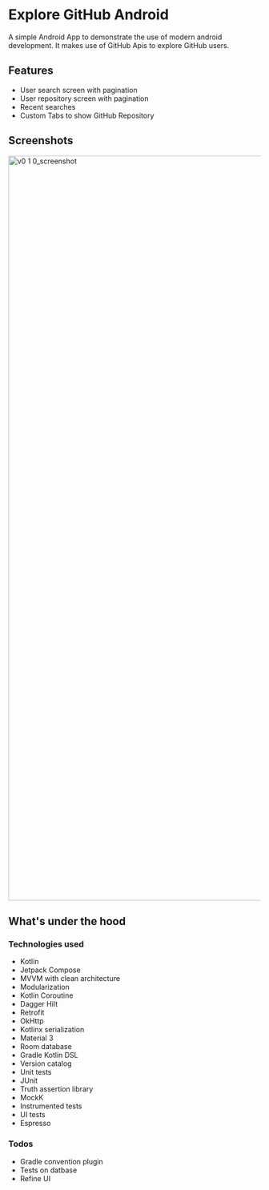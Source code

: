 # Explore GitHub Android
A simple Android App to demonstrate the use of modern android development. It makes use of GitHub Apis to explore GitHub users.

## Features
* User search screen with pagination
* User repository screen with pagination
* Recent searches
* Custom Tabs to show GitHub Repository

## Screenshots
<img width="1488" alt="v0 1 0_screenshot" src="https://github.com/soethihatun/explore-github-android/assets/5600819/dc059f98-6cc6-4698-8a20-45ae8e59d892">


## What's under the hood

### Technologies used
* Kotlin
* Jetpack Compose
* MVVM with clean architecture
* Modularization
* Kotlin Coroutine
* Dagger Hilt
* Retrofit
* OkHttp
* Kotlinx serialization
* Material 3
* Room database
* Gradle Kotlin DSL
* Version catalog
* Unit tests
* JUnit
* Truth assertion library
* MockK
* Instrumented tests
* UI tests
* Espresso

### Todos
* Gradle convention plugin
* Tests on datbase
* Refine UI
